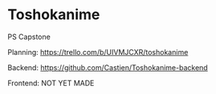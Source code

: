 # Toshokanime
PS Capstone

Planning: 
https://trello.com/b/UIVMJCXR/toshokanime

Backend:
https://github.com/Castien/Toshokanime-backend

Frontend:
NOT YET MADE